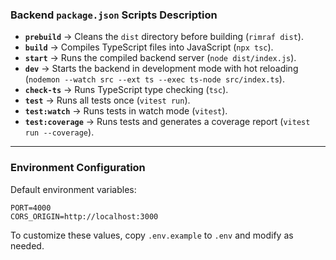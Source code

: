 ### Backend `package.json` Scripts Description

- **`prebuild`** → Cleans the `dist` directory before building (`rimraf dist`).
- **`build`** → Compiles TypeScript files into JavaScript (`npx tsc`).
- **`start`** → Runs the compiled backend server (`node dist/index.js`).
- **`dev`** → Starts the backend in development mode with hot reloading (`nodemon --watch src --ext ts --exec ts-node src/index.ts`).
- **`check-ts`** → Runs TypeScript type checking (`tsc`).
- **`test`** → Runs all tests once (`vitest run`).
- **`test:watch`** → Runs tests in watch mode (`vitest`).
- **`test:coverage`** → Runs tests and generates a coverage report (`vitest run --coverage`).

---

### **Environment Configuration**
Default environment variables:
```dotenv
PORT=4000
CORS_ORIGIN=http://localhost:3000
```
To customize these values, copy `.env.example` to `.env` and modify as needed.
